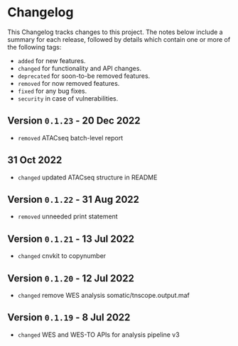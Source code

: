 # Changelog

This Changelog tracks changes to this project. The notes below include a summary for each release, followed by details which contain one or more of the following tags:

- `added` for new features.
- `changed` for functionality and API changes.
- `deprecated` for soon-to-be removed features.
- `removed` for now removed features.
- `fixed` for any bug fixes.
- `security` in case of vulnerabilities.

## Version `0.1.23` - 20 Dec 2022

- `removed` ATACseq batch-level report

## 31 Oct 2022

- `changed` updated ATACseq structure in README

## Version `0.1.22` - 31 Aug 2022

- `removed` unneeded print statement

## Version `0.1.21` - 13 Jul 2022

- `changed` cnvkit to copynumber

## Version `0.1.20` - 12 Jul 2022

- `changed` remove WES analysis somatic/tnscope.output.maf

## Version `0.1.19` - 8 Jul 2022

- `changed` WES and WES-TO APIs for analysis pipeline v3
